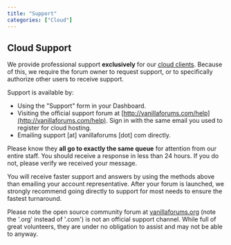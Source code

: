 ```yaml
---
title: "Support"
categories: ["Cloud"]
---
```


## Cloud Support

We provide professional support **exclusively** for our [cloud clients](http://vanillaforums.com/plans). Because of this, we require the forum owner to request support, or to specifically authorize other users to receive support.

Support is available by:

* Using the "Support" form in your Dashboard.
* Visiting the official support forum at [http://vanillaforums.com/help](http://vanillaforums.com/help). Sign in with the same email you used to register for cloud hosting.
* Emailing support [at] vanillaforums [dot] com directly.

Please know they **all go to exactly the same queue** for attention from our entire staff. You should receive a response in less than 24 hours. If you do not, please verify we received your message.

You will receive faster support and answers by using the methods above than emailing your account representative. After your forum is launched, we strongly recommend going directly to support for most needs to ensure the fastest turnaround.

Please note the open source community forum at [vanillaforums.org](http://vanillaforums.org) (note the '.org' instead of '.com') is not an official support channel. While full of great volunteers, they are under no obligation to assist and may not be able to anyway.
